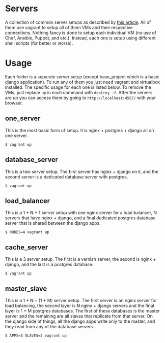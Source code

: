 Servers
=======
A collection of common server setups as described by [this article](https://www.digitalocean.com/community/tutorials/5-common-server-setups-for-your-web-application). All of them use vagrant to setup all of them VMs and their respective connections. Nothing fancy is done to setup each individual VM (no use of Chef, Ansible, Puppet, and etc.). Instead, each one is setup using different shell scripts (for better or worse).


Usage
=====

Each folder is a separate server setup (except base_project which is a basic django application). To run any of them you just need vagrant and virtualbox installed. The specific usage for each one is listed below. To remove the VMs, just replace `up` in each command with `destroy -f`. After the servers are up you can access them by going to `http://localhost:4567/` with your browser.


one_server
----------
This is the most basic form of setup. It is nginx + postgres + django all on one server.

    $ vagrant up


database_server
---------------
This is a two server setup. The first server has nginx + django on it, and the second server is a dedicated database server with postgres.

    $ vagrant up


load_balancer
-------------
This is a 1 + N + 1 server setup with one nginx server for a load balancer, N servers that have nginx + django, and a final dedicated postgres database server that is shared between the django apps.

    $ NODES=4 vagrant up


cache_server
------------
This is a 3 server setup. The first is a varnish server, the second is nginx + django, and the last is a postgres database.

    $ vagrant up


master_slave
-------------
This is a 1 + N + (1 + M) server setup. The first server is an nginx server for load balancing, the second layer is N nginx + django servers and the final layer is 1 + M postgres databases. The first of these databases is the master server and the remaining are all slaves that replicate from that server. On the django side of things, all the django apps write only to the master, and they read from any of the database servers.

    $ APPS=3 SLAVES=2 vagrant up
